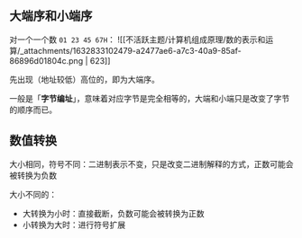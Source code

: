 
## 大端序和小端序
对一个一个数 `01 23 45 67H`：
![[不活跃主题/计算机组成原理/数的表示和运算/_attachments/1632833102479-a2477ae6-a7c3-40a9-85af-86896d01804c.png | 623]]

先出现（地址较低）高位的，即为大端序。

一般是「**字节编址**」，意味着对应字节是完全相等的，大端和小端只是改变了字节的顺序而已。


## 数值转换
大小相同，符号不同：二进制表示不变，只是改变二进制解释的方式，正数可能会被转换为负数

大小不同的：

- 大转换为小时：直接截断，负数可能会被转换为正数
- 小转换为大时：进行符号扩展


